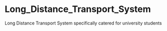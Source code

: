 # Long_Distance_Transport_System
Long Distance Transport System specifically catered for university students 
